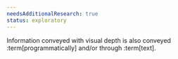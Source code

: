 ```yaml
---
needsAdditionalResearch: true
status: exploratory
---
```


Information conveyed with visual depth is also conveyed :term[programmatically] and/or through :term[text].
